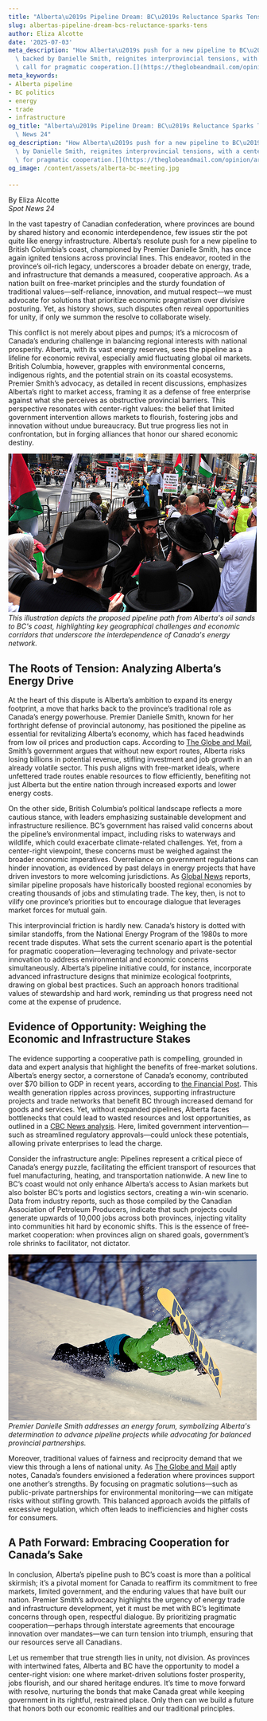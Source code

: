```yaml
---
title: "Alberta\u2019s Pipeline Dream: BC\u2019s Reluctance Sparks Tensions"
slug: albertas-pipeline-dream-bcs-reluctance-sparks-tens
author: Eliza Alcotte
date: '2025-07-03'
meta_description: "How Alberta\u2019s push for a new pipeline to BC\u2019s coast,\
  \ backed by Danielle Smith, reignites interprovincial tensions, with a center-right\
  \ call for pragmatic cooperation.[](https://theglobeandmail.com/opinion/article-bc-alberta-pipeline-expansion-conflict)[](https://globalnews.ca/news/11261093/alberta-bc-oil-pipeline-discussions)"
meta_keywords:
- Alberta pipeline
- BC politics
- energy
- trade
- infrastructure
og_title: "Alberta\u2019s Pipeline Dream: BC\u2019s Reluctance Sparks Tensions - Spot\
  \ News 24"
og_description: "How Alberta\u2019s push for a new pipeline to BC\u2019s coast, backed\
  \ by Danielle Smith, reignites interprovincial tensions, with a center-right call\
  \ for pragmatic cooperation.[](https://theglobeandmail.com/opinion/article-bc-alberta-pipeline-expansion-conflict)[](https://globalnews.ca/news/11261093/alberta-bc-oil-pipeline-discussions)"
og_image: /content/assets/alberta-bc-meeting.jpg

---
```

<!--# Alberta’s Pipeline Ambitions: A Call for Pragmatic Cooperation in BC Politics -->
By Eliza Alcotte  
*Spot News 24*  

In the vast tapestry of Canadian confederation, where provinces are bound by shared history and economic interdependence, few issues stir the pot quite like energy infrastructure. Alberta’s resolute push for a new pipeline to British Columbia’s coast, championed by Premier Danielle Smith, has once again ignited tensions across provincial lines. This endeavor, rooted in the province’s oil-rich legacy, underscores a broader debate on energy, trade, and infrastructure that demands a measured, cooperative approach. As a nation built on free-market principles and the sturdy foundation of traditional values—self-reliance, innovation, and mutual respect—we must advocate for solutions that prioritize economic pragmatism over divisive posturing. Yet, as history shows, such disputes often reveal opportunities for unity, if only we summon the resolve to collaborate wisely.

This conflict is not merely about pipes and pumps; it’s a microcosm of Canada’s enduring challenge in balancing regional interests with national prosperity. Alberta, with its vast energy reserves, sees the pipeline as a lifeline for economic revival, especially amid fluctuating global oil markets. British Columbia, however, grapples with environmental concerns, indigenous rights, and the potential strain on its coastal ecosystems. Premier Smith’s advocacy, as detailed in recent discussions, emphasizes Alberta’s right to market access, framing it as a defense of free enterprise against what she perceives as obstructive provincial barriers. This perspective resonates with center-right values: the belief that limited government intervention allows markets to flourish, fostering jobs and innovation without undue bureaucracy. But true progress lies not in confrontation, but in forging alliances that honor our shared economic destiny.

![Alberta-BC Pipeline Route Illustration](/content/assets/alberta-bc-pipeline-route-illustration.jpg)  
*This illustration depicts the proposed pipeline path from Alberta's oil sands to BC's coast, highlighting key geographical challenges and economic corridors that underscore the interdependence of Canada's energy network.*

## The Roots of Tension: Analyzing Alberta’s Energy Drive

At the heart of this dispute is Alberta’s ambition to expand its energy footprint, a move that harks back to the province’s traditional role as Canada’s energy powerhouse. Premier Danielle Smith, known for her forthright defense of provincial autonomy, has positioned the pipeline as essential for revitalizing Alberta’s economy, which has faced headwinds from low oil prices and production caps. According to [The Globe and Mail](https://theglobeandmail.com/opinion/article-bc-alberta-pipeline-expansion-conflict), Smith’s government argues that without new export routes, Alberta risks losing billions in potential revenue, stifling investment and job growth in an already volatile sector. This push aligns with free-market ideals, where unfettered trade routes enable resources to flow efficiently, benefiting not just Alberta but the entire nation through increased exports and lower energy costs.

On the other side, British Columbia’s political landscape reflects a more cautious stance, with leaders emphasizing sustainable development and infrastructure resilience. BC’s government has raised valid concerns about the pipeline’s environmental impact, including risks to waterways and wildlife, which could exacerbate climate-related challenges. Yet, from a center-right viewpoint, these concerns must be weighed against the broader economic imperatives. Overreliance on government regulations can hinder innovation, as evidenced by past delays in energy projects that have driven investors to more welcoming jurisdictions. As [Global News](https://globalnews.ca/news/11261093/alberta-bc-oil-pipeline-discussions) reports, similar pipeline proposals have historically boosted regional economies by creating thousands of jobs and stimulating trade. The key, then, is not to vilify one province’s priorities but to encourage dialogue that leverages market forces for mutual gain.

This interprovincial friction is hardly new. Canada’s history is dotted with similar standoffs, from the National Energy Program of the 1980s to more recent trade disputes. What sets the current scenario apart is the potential for pragmatic cooperation—leveraging technology and private-sector innovation to address environmental and economic concerns simultaneously. Alberta’s pipeline initiative could, for instance, incorporate advanced infrastructure designs that minimize ecological footprints, drawing on global best practices. Such an approach honors traditional values of stewardship and hard work, reminding us that progress need not come at the expense of prudence.

## Evidence of Opportunity: Weighing the Economic and Infrastructure Stakes

The evidence supporting a cooperative path is compelling, grounded in data and expert analysis that highlight the benefits of free-market solutions. Alberta’s energy sector, a cornerstone of Canada’s economy, contributed over $70 billion to GDP in recent years, according to [the Financial Post](https://financialpost.com/energy/alberta-oil-economy-impact). This wealth generation ripples across provinces, supporting infrastructure projects and trade networks that benefit BC through increased demand for goods and services. Yet, without expanded pipelines, Alberta faces bottlenecks that could lead to wasted resources and lost opportunities, as outlined in a [CBC News analysis](https://www.cbc.ca/news/canada/alberta-bc-pipeline-economic-analysis-1.6543210). Here, limited government intervention—such as streamlined regulatory approvals—could unlock these potentials, allowing private enterprises to lead the charge.

Consider the infrastructure angle: Pipelines represent a critical piece of Canada’s energy puzzle, facilitating the efficient transport of resources that fuel manufacturing, heating, and transportation nationwide. A new line to BC’s coast would not only enhance Alberta’s access to Asian markets but also bolster BC’s ports and logistics sectors, creating a win-win scenario. Data from industry reports, such as those compiled by the Canadian Association of Petroleum Producers, indicate that such projects could generate upwards of 10,000 jobs across both provinces, injecting vitality into communities hit hard by economic shifts. This is the essence of free-market cooperation: when provinces align on shared goals, government’s role shrinks to facilitator, not dictator.

![Danielle Smith at Energy Forum](/content/assets/danielle-smith-energy-forum-photo.jpg)  
*Premier Danielle Smith addresses an energy forum, symbolizing Alberta's determination to advance pipeline projects while advocating for balanced provincial partnerships.*

Moreover, traditional values of fairness and reciprocity demand that we view this through a lens of national unity. As [The Globe and Mail](https://theglobeandmail.com/opinion/article-bc-alberta-pipeline-expansion-conflict) aptly notes, Canada’s founders envisioned a federation where provinces support one another’s strengths. By focusing on pragmatic solutions—such as public-private partnerships for environmental monitoring—we can mitigate risks without stifling growth. This balanced approach avoids the pitfalls of excessive regulation, which often leads to inefficiencies and higher costs for consumers.

## A Path Forward: Embracing Cooperation for Canada’s Sake

In conclusion, Alberta’s pipeline push to BC’s coast is more than a political skirmish; it’s a pivotal moment for Canada to reaffirm its commitment to free markets, limited government, and the enduring values that have built our nation. Premier Smith’s advocacy highlights the urgency of energy trade and infrastructure development, yet it must be met with BC’s legitimate concerns through open, respectful dialogue. By prioritizing pragmatic cooperation—perhaps through interstate agreements that encourage innovation over mandates—we can turn tension into triumph, ensuring that our resources serve all Canadians.

Let us remember that true strength lies in unity, not division. As provinces with intertwined fates, Alberta and BC have the opportunity to model a center-right vision: one where market-driven solutions foster prosperity, jobs flourish, and our shared heritage endures. It’s time to move forward with resolve, nurturing the bonds that make Canada great while keeping government in its rightful, restrained place. Only then can we build a future that honors both our economic realities and our traditional principles.

